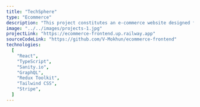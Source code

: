 ```yaml
---
title: "TechSphere"
type: "Ecommerce"
description: "This project constitutes an e-commerce website designed for seamless product browsing, cart management, and transactional experiences. Developed with React.js and powered by Sanity.io as a headless CMS, the platform integrates GraphQL for efficient data querying from Sanity and employs Redux Toolkit for robust state management. Stripe is seamlessly integrated for secure payment processing. In addition to its commercial functionality, the platform incorporates a blog section, enabling users to peruse, and administrators to create, edit, and delete blog posts. The website is fully responsive, delivering a user-friendly experience across all screen sizes."
image: "../../images/projects-1.jpg"
projectLink: "https://ecommerce-frontend.up.railway.app"
sourceCodeLink: "https://github.com/V-Mokhun/ecommerce-frontend"
technologies:
  [
    "React",
    "TypeScript",
    "Sanity.io",
    "GraphQL",
    "Redux Toolkit",
    "Tailwind CSS",
    "Stripe",
  ]
---
```

